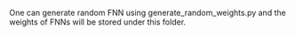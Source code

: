 One can generate random FNN using generate_random_weights.py and the weights of FNNs will be stored under this folder.
